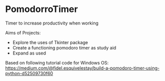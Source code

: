 # PomodorroTimer
Timer to increase productivity when working

Aims of Projects:
- Explore the uses of Tkinter package
- Create a functioning pomodoro timer as study aid
- Expand as used

Based on following tutorial code for Windows OS:
https://medium.com/@fidel.esquivelestay/build-a-pomodoro-timer-using-python-d52509730f60
